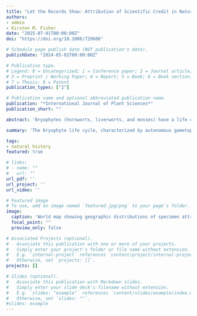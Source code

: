 ```yaml
---
title: "Let the Records Show: Attribution of Scientific Credit in Natural History Collections"
authors:
- admin
- Kirsten M. Fisher
date: "2025-07-01T00:00:00Z"
doi: "https://doi.org/10.1086/729606"

# Schedule page publish date (NOT publication's date).
publishDate: "2024-05-01T00:00:00Z"

# Publication type.
# Legend: 0 = Uncategorized; 1 = Conference paper; 2 = Journal article;
# 3 = Preprint / Working Paper; 4 = Report; 5 = Book; 6 = Book section;
# 7 = Thesis; 8 = Patent
publication_types: ["2"]

# Publication name and optional abbreviated publication name.
publication: "*International Journal of Plant Sciences*"
publication_short: ""

abstract: 'Bryophytes (hornworts, liverworts, and mosses) have a life cycle similar to that of early land plants and that differs dramatically from extant sporophyte-dominant plants. The bryophyte life cycle, characterized by autonomous gametophytes (and dependent sporophytes), has profound impacts on reproductive biology, specifically: (1) the retention of ancestral swimming sperm, (2) U/V sex chromosomes, (3) sexual system diversity, (4) sexual dimorphism, (5) sexual conflict, and (6) population dynamics. In this review, we summarize recent and foundational findings in these focal areas, and contextualize bryophyte reproduction within the reproductive patterns and processes of land plants at large. Furthermore, we synthesize research in these focal areas of bryophyte reproductive biology to hypothesize how they may contribute to the extreme sex ratio biases common in bryophytes. Multiple mechanisms have been proposed to explain bryophyte sex ratio biases, ranging from meiotic sex ratio variation to differential growth and survival of the sexes, and it is likely that multiple factors related to the unique biology of bryophytes interact to produce observed sex ratios. The gametophyte- dominant life cycle of bryophytes has proven to be a successful way of life, given that it has persisted for hundreds of millions of years. However, many features of bryophyte reproduction are associated with higher extinction risk, especially under environmental change. Better understanding the controls on bryophyte reproductive patterns and the widespread effects of the gametophyte-dominant life cycle allows us to gain insight on land plant evolution and to better conserve and protect the diversity of extant land plants.'

summary: 'The bryophyte life cycle, characterized by autonomous gametophytes (and dependent sporophytes), has profound impacts on reproductive biology, specifically: (1) the retention of ancestral swimming sperm, (2) U/V sex chromosomes, (3) sexual system diversity, (4) sexual dimorphism, (5) sexual conflict, and (6) population dynamics. In this review, we summarize recent and foundational findings in these focal areas, and contextualize bryophyte reproduction within the reproductive patterns and processes of land plants at large.'

tags:
- natural history
featured: true

# links:
# - name: ""
#   url: ""
url_pdf: ''
url_project: ''
url_video: ''

# Featured image
# To use, add an image named `featured.jpg/png` to your page's folder. 
image:
  caption: 'World map showing geographic distributions of specimen attributions binned into world regions by botanists Mary Agnes Chase, Velva Rudd, Cleofé Calderón, and Vicki Funk. For each researcher, the darker shade indicates collections, and the lighter shade indicates identifications. Photo of Funk taken by M. Bonifacino and published in Susanna et al. (2020). Other photos are from the Smithsonian Institution.'
  focal_point: ""
  preview_only: false

# Associated Projects (optional).
#   Associate this publication with one or more of your projects.
#   Simply enter your project's folder or file name without extension.
#   E.g. `internal-project` references `content/project/internal-project/index.md`.
#   Otherwise, set `projects: []`.
projects: []

# Slides (optional).
#   Associate this publication with Markdown slides.
#   Simply enter your slide deck's filename without extension.
#   E.g. `slides: "example"` references `content/slides/example/index.md`.
#   Otherwise, set `slides: ""`.
#slides: example
---
```




